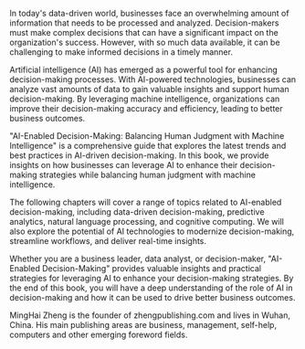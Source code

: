 
In today's data-driven world, businesses face an overwhelming amount of information that needs to be processed and analyzed. Decision-makers must make complex decisions that can have a significant impact on the organization's success. However, with so much data available, it can be challenging to make informed decisions in a timely manner.

Artificial intelligence (AI) has emerged as a powerful tool for enhancing decision-making processes. With AI-powered technologies, businesses can analyze vast amounts of data to gain valuable insights and support human decision-making. By leveraging machine intelligence, organizations can improve their decision-making accuracy and efficiency, leading to better business outcomes.

"AI-Enabled Decision-Making: Balancing Human Judgment with Machine Intelligence" is a comprehensive guide that explores the latest trends and best practices in AI-driven decision-making. In this book, we provide insights on how businesses can leverage AI to enhance their decision-making strategies while balancing human judgment with machine intelligence.

The following chapters will cover a range of topics related to AI-enabled decision-making, including data-driven decision-making, predictive analytics, natural language processing, and cognitive computing. We will also explore the potential of AI technologies to modernize decision-making, streamline workflows, and deliver real-time insights.

Whether you are a business leader, data analyst, or decision-maker, "AI-Enabled Decision-Making" provides valuable insights and practical strategies for leveraging AI to enhance your decision-making strategies. By the end of this book, you will have a deep understanding of the role of AI in decision-making and how it can be used to drive better business outcomes.

MingHai Zheng is the founder of zhengpublishing.com and lives in Wuhan, China. His main publishing areas are business, management, self-help, computers and other emerging foreword fields.
